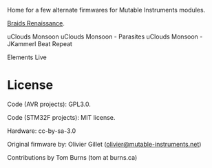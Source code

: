 Home for a few alternate firmwares for Mutable Instruments modules.

[Braids Renaissance](https://burns.ca/eurorack.html).

uClouds Monsoon
uClouds Monsoon - Parasites
uClouds Monsoon - JKammerl Beat Repeat

Elements Live

License
=======

Code (AVR projects): GPL3.0.

Code (STM32F projects): MIT license.

Hardware: cc-by-sa-3.0

Original firmware by: Olivier Gillet (olivier@mutable-instruments.net)

Contributions by Tom Burns (tom at burns.ca)
